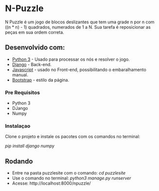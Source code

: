 # N-Puzzle

N Puzzle é um jogo de blocos deslizantes que tem uma grade n por n
com  ((n * n) - 1) quadrados, numerados de 1 a N. Sua tarefa é reposicionar as peças em sua ordem correta.

## Desenvolvido com:

* [Python 3](https://docs.python.org/3/) - Usado para processar os nós e resolver o jogo.
* [Django](https://docs.djangoproject.com/pt-br/2.1/) - Back-end.
* [Javascript](http://devdocs.io/javascript/) - usado no Front-end, possibilitando o embaralhamento manual.
* [Bootstrap](http://getbootstrap.com/docs/4.1/getting-started/introduction/) - estilo da página.

### Pre Requisitos
* Python 3
* DJango
* Numpy

### Instalaçao

Clone o projeto e instale os pacotes com os comandos no terminal:

  _pip install django numpy_

## Rodando
  * Entre na pasta puzzlesite com o comando: _cd puzzlesite_
  * Use o comando no terminal: _python3 manage.py runserver_
  * Acesse: http://localhost:8000/npuzzle/
